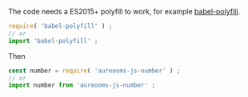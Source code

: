 The code needs a ES2015+ polyfill to work, for example
[babel-polyfill](https://babeljs.io/docs/usage/polyfill).
```js
require( 'babel-polyfill' ) ;
// or
import 'babel-polyfill' ;
```

Then
```js
const number = require( 'aureooms-js-number' ) ;
// or
import number from 'aureooms-js-number' ;
```
